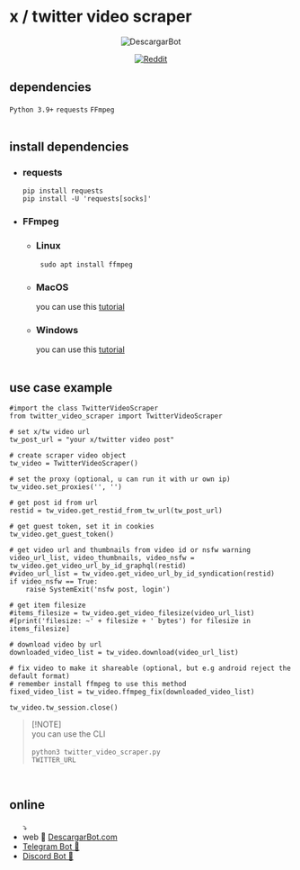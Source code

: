 # x / twitter video scraper
<div align="center">
  
![DescargarBot](https://www.descargarbot.com/v/download-github_twitter.png)
  
[![Reddit](https://img.shields.io/badge/on-descargarbot?logo=github&label=status&color=green
)](https://github.com/descargarbot/twitter-video-scraper/issues "Twitter")
</div>

<h2>dependencies</h2>
<code>Python 3.9+</code>
<code>requests</code>
<code>FFmpeg</code>
<br>
<br>
<h2>install dependencies</h2>
<ul>
<li><h3>requests</h3></li>
  <code>pip install requests</code><br>
  <code>pip install -U 'requests[socks]'</code>
  <br>
<li> <h3>FFmpeg </h3></li>
  <ul>
  <li> <h3> Linux </h3> </li>
  <code> sudo apt install ffmpeg </code>
  <li> <h3>MacOS</h3> </li>
    you can use this <a href="https://bbc.github.io/bbcat-orchestration-docs/installation-mac-manual/" > tutorial</a>
  <li> <h3>Windows</h3> </li>
    you can use this <a href="https://www.wikihow.com/Install-FFmpeg-on-Windows" > tutorial</a>
  </ul>
<br>
</ul>
<h2>use case example</h2>

    #import the class TwitterVideoScraper
    from twitter_video_scraper import TwitterVideoScraper
    
    # set x/tw video url
    tw_post_url = "your x/twitter video post"

    # create scraper video object
    tw_video = TwitterVideoScraper()

    # set the proxy (optional, u can run it with ur own ip)
    tw_video.set_proxies('', '')

    # get post id from url
    restid = tw_video.get_restid_from_tw_url(tw_post_url)

    # get guest token, set it in cookies
    tw_video.get_guest_token()
    
    # get video url and thumbnails from video id or nsfw warning
    video_url_list, video_thumbnails, video_nsfw = tw_video.get_video_url_by_id_graphql(restid)
    #video_url_list = tw_video.get_video_url_by_id_syndication(restid)
    if video_nsfw == True:
        raise SystemExit('nsfw post, login')

    # get item filesize
    #items_filesize = tw_video.get_video_filesize(video_url_list)
    #[print('filesize: ~' + filesize + ' bytes') for filesize in items_filesize]

    # download video by url
    downloaded_video_list = tw_video.download(video_url_list)

    # fix video to make it shareable (optional, but e.g android reject the default format)
    # remember install ffmpeg to use this method
    fixed_video_list = tw_video.ffmpeg_fix(downloaded_video_list)

    tw_video.tw_session.close()
    
  > [!NOTE]\
  > you can use the CLI
  <br><br>
  > <code>python3 twitter_video_scraper.py TWITTER_URL</code>
  
<br>
<h2>online</h2>
<ul>
  ⤵
  <li> web 🤖 <a href="https://descargarbot.com" >  DescargarBot.com</a></li>
  <li> <a href="https://t.me/xDescargarBot" > Telegram Bot 🤖 </a></li>
  <li> <a href="https://discord.gg/gcFVruyjeQ" > Discord Bot 🤖 </a></li>
</ul>

